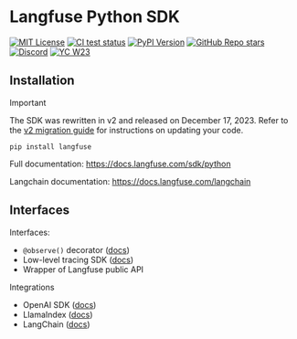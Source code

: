 # Langfuse Python SDK

[![MIT License](https://img.shields.io/badge/License-MIT-red.svg?style=flat-square)](https://opensource.org/licenses/MIT)
[![CI test status](https://img.shields.io/github/actions/workflow/status/langfuse/langfuse-python/ci.yml?style=flat-square&label=All%20tests)](https://github.com/langfuse/langfuse-python/actions/workflows/ci.yml?query=branch%3Amain)
[![PyPI Version](https://img.shields.io/pypi/v/langfuse.svg?style=flat-square&label=pypi+langfuse)](https://pypi.python.org/pypi/langfuse)
[![GitHub Repo stars](https://img.shields.io/github/stars/langfuse/langfuse?style=flat-square&logo=GitHub&label=langfuse%2Flangfuse)](https://github.com/langfuse/langfuse)
[![Discord](https://img.shields.io/discord/1111061815649124414?style=flat-square&logo=Discord&logoColor=white&label=Discord&color=%23434EE4)](https://discord.gg/7NXusRtqYU)
[![YC W23](https://img.shields.io/badge/Y%20Combinator-W23-orange?style=flat-square)](https://www.ycombinator.com/companies/langfuse)

## Installation

> [!IMPORTANT]
> The SDK was rewritten in v2 and released on December 17, 2023. Refer to the [v2 migration guide](https://langfuse.com/docs/sdk/python#upgrading-from-v1xx-to-v2xx) for instructions on updating your code.

```
pip install langfuse
```

Full documentation: https://docs.langfuse.com/sdk/python

Langchain documentation: https://docs.langfuse.com/langchain

## Interfaces

Interfaces:

- `@observe()` decorator ([docs](https://langfuse.com/docs/sdk/python/decorators))
- Low-level tracing SDK ([docs](https://langfuse.com/docs/sdk/python/low-level-sdk))
- Wrapper of Langfuse public API

Integrations

- OpenAI SDK ([docs](https://langfuse.com/docs/integrations/openai))
- LlamaIndex ([docs](https://langfuse.com/docs/integrations/llama-index))
- LangChain ([docs](https://langfuse.com/docs/integrations/langchain))
